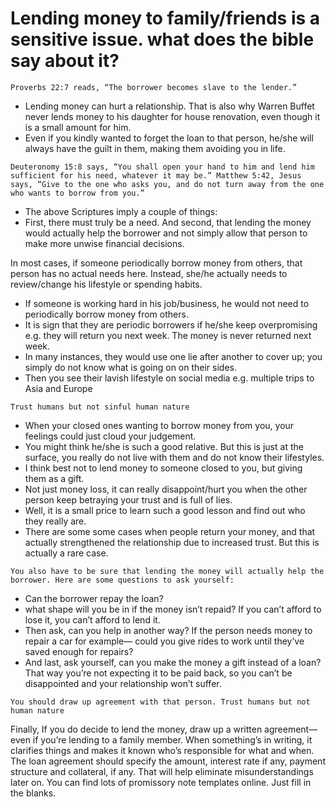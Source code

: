 # Lending money to family/friends is a sensitive issue. what does the bible say about it?

`Proverbs 22:7 reads, “The borrower becomes slave to the lender.”`
- Lending money can hurt a relationship. That is also why Warren Buffet never lends money to his daughter for house renovation, even though it is a small amount for him.
- Even if you kindly wanted to forget the loan to that person, he/she will always have the guilt in them, making them avoiding you in life.

`Deuteronomy 15:8 says, “You shall open your hand to him and lend him sufficient for his need, whatever it may be.” Matthew 5:42, Jesus says, “Give to the one who asks you, and do not turn away from the one who wants to borrow from you.”`
- The above Scriptures imply a couple of things:
- First, there must truly be a need. And second, that lending the money would actually help the borrower and not simply allow that person to make more unwise financial decisions.

In most cases, if someone periodically borrow money from others, that person has no actual needs here. Instead, she/he actually needs to review/change his lifestyle or spending habits.
- If someone is working hard in his job/business, he would not need to periodically borrow money from others.
- It is sign that they are periodic borrowers if he/she keep overpromising e.g. they will return you next week. The money is never returned next week.
- In many instances, they would use one lie after another to cover up; you simply do not know what is going on on their sides.
- Then you see their lavish lifestyle on social media e.g. multiple trips to Asia and Europe

`Trust humans but not sinful human nature`
- When your closed ones wanting to borrow money from you, your feelings could just cloud your judgement.
- You might think he/she is such a good relative. But this is just at the surface, you really do not live with them and do not know their lifestyles.
- I think best not to lend money to someone closed to you, but giving them as a gift.
- Not just money loss, it can really disappoint/hurt you when the other person keep betraying your trust and is full of lies.
- Well, it is a small price to learn such a good lesson and find out who they really are.
- There are some some cases when people return your money, and that actually strengthened the relationship due to increased trust. But this is actually a rare case.

`You also have to be sure that lending the money will actually help the borrower. Here are some questions to ask yourself:`
- Can the borrower repay the loan? 
- what shape will you be in if the money isn’t repaid? If you can’t afford to lose it, you can’t afford to lend it.
- Then ask, can you help in another way? If the person needs money to repair a car for example— could you give rides to work until they’ve saved enough for repairs?
- And last, ask yourself, can you make the money a gift instead of a loan? That way you’re not expecting it to be paid back, so you can’t be disappointed and your relationship won’t suffer. 

`You should draw up agreement with that person. Trust humans but not human nature`

Finally, If you do decide to lend the money, draw up a written agreement— even if you’re lending to a family member. When something’s in writing, it clarifies things and makes it known who’s responsible for what and when.
The loan agreement should specify the amount, interest rate if any, payment structure and collateral, if any. That will help eliminate misunderstandings later on. You can find lots of promissory note templates online. Just fill in the blanks.
